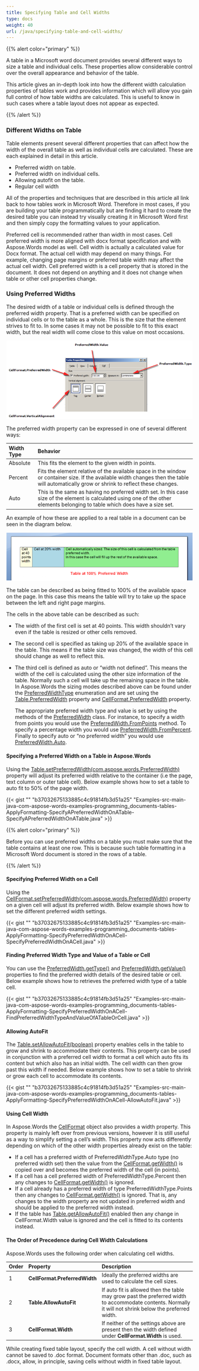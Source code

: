 ```yaml
---
title: Specifying Table and Cell Widths
type: docs
weight: 40
url: /java/specifying-table-and-cell-widths/
---
```


{{% alert color="primary" %}} 

A table in a Microsoft word document provides several different ways to size a table and individual cells. These properties allow considerable control over the overall appearance and behavior of the table.

This article gives an in-depth look into how the different width calculation properties of tables work and provides information which will allow you gain full control of how table widths are calculated. This is useful to know in such cases where a table layout does not appear as expected.

{{% /alert %}} 
### **Different Widths on Table**
Table elements present several different properties that can affect how the width of the overall table as well as individual cells are calculated. These are each explained in detail in this article.

- Preferred width on table.
- Preferred width on individual cells.
- Allowing autofit on the table.
- Regular cell width

All of the properties and techniques that are described in this article all link back to how tables work in Microsoft Word. Therefore in most cases, if you are building your table programmatically but are finding it hard to create the desired table you can instead try visually creating it in Microsoft Word first and then simply copy the formatting values to your application.

Preferred cell is recommended rather than width in most cases. Cell preferred width is more aligned with docx format specification and with Aspose.Words model as well. Cell width is actually a calculated value for Docx format. The actual cell width may depend on many things. For example, changing page margins or preferred table width may affect the actual cell width. Cell preferred width is a cell property that is stored in the document. It does not depend on anything and it does not change when table or other cell properties change.
### **Using Preferred Widths**
The desired width of a table or individual cells is defined through the preferred width property. That is a preferred width can be specified on individual cells or to the table as a whole. This is the size that the element strives to fit to. In some cases it may not be possible to fit to this exact width, but the real width will come close to this value on most occasions.

![todo:image_alt_text](specifying-table-and-cell-widths_1.png)

The preferred width property can be expressed in one of several different ways:

|**Width Type**|**Behavior**|
| :- | :- |
|Absolute|This fits the element to the given width in points.|
|Percent|Fits the element relative of the available space in the window or container size. If the available width changes then the table will automatically grow or shrink to reflect these changes.|
|Auto|This is the same as having no preferred width set. In this case size of the element is calculated using one of the other elements belonging to table which does have a size set.|
An example of how these are applied to a real table in a document can be seen in the diagram below. 

![todo:image_alt_text](specifying-table-and-cell-widths_2.png)

The table can be described as being fitted to 100% of the available space on the page. In this case this means the table will try to take up the space between the left and right page margins.

The cells in the above table can be described as such:

- The width of the first cell is set at 40 points. This width shouldn’t vary even if the table is resized or other cells removed.
- The second cell is specified as taking up 20% of the available space in the table. This means if the table size was changed, the width of this cell should change as well to reflect this.
- The third cell is defined as auto or “width not defined”. This means the width of the cell is calculated using the other size information of the table. Normally such a cell will take up the remaining space in the table. 
  In Aspose.Words the sizing modes described above can be found under the [PreferredWidthType](http://www.aspose.com/docs/display/wordsjava/com.aspose.words.PreferredWidthType+Class) enumeration and are set using the [Table.PreferredWidth](http://www.aspose.com/docs/display/wordsjava/com.aspose.words.Table.getPreferredWidth+property) property and [CellFormat.PreferredWidth](http://www.aspose.com/docs/display/wordsjava/com.aspose.words.CellFormat.getPreferredWidth+property) property.

  The appropriate preferred width type and value is set by using the methods of the [PreferredWidth](http://www.aspose.com/docs/display/wordsjava/com.aspose.words.PreferredWidth+class) class. For instance, to specify a width from points you would use the [PreferredWidth.FromPoints](http://www.aspose.com/docs/display/wordsjava/com.aspose.words.PreferredWidth.fromPoints+method) method. To specify a percentage width you would use [PreferredWidth.FromPercent](http://www.aspose.com/docs/display/wordsjava/com.aspose.words.PreferredWidth.fromPercent+method). Finally to specify auto or “no preferred width” you would use [PreferredWidth.Auto](http://www.aspose.com/api/java/words/com.aspose.words/classes/PreferredWidth).
#### **Specifying a Preferred Width on a Table in Aspose.Words**
Using the [Table.setPreferredWidth(com.aspose.words.PreferredWidth)](http://www.aspose.com/api/java/words/com.aspose.words/classes/table/methods/setPreferredWidth\(com.aspose.words.PreferredWidth\)/) property will adjust its preferred width relative to the container (i.e the page, text column or outer table cell). Below example shows how to set a table to auto fit to 50% of the page width.

{{< gist "" "b37032675133885c4c91814fb3d51a25" "Examples-src-main-java-com-aspose-words-examples-programming_documents-tables-ApplyFormatting-SpecifyAPreferredWidthOnATable-SpecifyAPreferredWidthOnATable.java" >}}

{{% alert color="primary" %}} 

Before you can use preferred widths on a table you must make sure that the table contains at least one row. This is because such table formatting in a Microsoft Word document is stored in the rows of a table.

{{% /alert %}} 
#### **Specifying Preferred Width on a Cell**
Using the [CellFormat.setPreferredWidth(com.aspose.words.PreferredWidth)](http://www.aspose.com/api/java/words/com.aspose.words/classes/cellformat/methods/setPreferredWidth\(com.aspose.words.PreferredWidth\)/) property on a given cell will adjust its preferred width. Below example shows how to set the different preferred width settings.

{{< gist "" "b37032675133885c4c91814fb3d51a25" "Examples-src-main-java-com-aspose-words-examples-programming_documents-tables-ApplyFormatting-SpecifyPreferredWidthOnACell-SpecifyPreferredWidthOnACell.java" >}}
#### **Finding Preferred Width Type and Value of a Table or Cell**
You can use the [PreferredWidth.getType()](http://www.aspose.com/api/java/words/com.aspose.words/classes/preferredwidth/methods/getType\(\)/) and [PreferredWidth.getValue()](http://www.aspose.com/api/java/words/com.aspose.words/classes/preferredwidth/methods/getValue\(\)/) properties to find the preferred width details of the desired table or cell. Below example shows how to retrieves the preferred width type of a table cell.

{{< gist "" "b37032675133885c4c91814fb3d51a25" "Examples-src-main-java-com-aspose-words-examples-programming_documents-tables-ApplyFormatting-SpecifyPreferredWidthOnACell-FindPreferredWidthTypeAndValueOfATableOrCell.java" >}}
#### **Allowing AutoFit**
The [Table.setAllowAutoFit(boolean)](http://www.aspose.com/api/java/words/com.aspose.words/classes/table/methods/setAllowAutoFit\(boolean\)/) property enables cells in the table to grow and shrink to accommodate their contents. This property can be used in conjunction with a preferred cell width to format a cell which auto fits its content but which also has an initial width. The cell width can then grow past this width if needed. Below example shows how to set a table to shrink or grow each cell to accommodate its contents.

{{< gist "" "b37032675133885c4c91814fb3d51a25" "Examples-src-main-java-com-aspose-words-examples-programming_documents-tables-ApplyFormatting-SpecifyPreferredWidthOnACell-AllowAutoFit.java" >}}
#### **Using Cell Width**
In Aspose.Words the [CellFormat](http://www.aspose.com/api/java/words/com.aspose.words/classes/CellFormat) object also provides a width property. This property is mainly left over from previous versions, however it is still useful as a way to simplify setting a cell’s width. This property now acts differently depending on which of the other width properties already exist on the table:

- If a cell has a preferred width of PreferredWidthType.Auto type (no preferred width set) then the value from the [CellFormat.getWidth()](http://www.aspose.com/api/java/words/com.aspose.words/classes/cellformat/methods/getWidth\(\)/) is copied over and becomes the preferred width of the cell (in points).
- If a cell has a cell preferred width of PreferredWidthType.Percent then any changes to [CellFormat.getWidth()](http://www.aspose.com/api/java/words/com.aspose.words/classes/cellformat/methods/getWidth\(\)/) is ignored.
- If a cell already has a preferred width of type PreferredWidthType.Points then any changes to [CellFormat.getWidth()](http://www.aspose.com/api/java/words/com.aspose.words/classes/cellformat/methods/getWidth\(\)/) is ignored. That is, any changes to the width property are not updated in preferred width and should be applied to the preferred width instead.
- If the table has [Table.getAllowAutoFit()](http://www.aspose.com/api/java/words/com.aspose.words/classes/table/methods/getAllowAutoFit\(\)/) enabled then any change in CellFormat.Width value is ignored and the cell is fitted to its contents instead.
#### **The Order of Precedence during Cell Width Calculations**
Aspose.Words uses the following order when calculating cell widths.

|**Order**|**Property**|**Description**|
| :- | :- | :- |
|1|**CellFormat.PreferredWidth**|Ideally the preferred widths are used to calculate the cell sizes.|
|2|**Table.AllowAutoFit**|If auto fit is allowed then the table may grow past the preferred width to accommodate contents. Normally it will not shrink below the preferred width.|
|3|**CellFormat.Width**|If neither of the settings above are present then the width defined under **CellFormat.Width** is used.|
While creating fixed table layout, specify the cell width. A cell without width cannot be saved to .doc format. Document formats other than .doc, such as .docx, allow, in principle, saving cells without width in fixed table layout.
